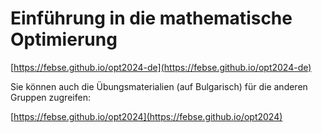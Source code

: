 # Einführung in die mathematische Optimierung

[https://febse.github.io/opt2024-de](https://febse.github.io/opt2024-de)

Sie können auch die Übungsmaterialien (auf Bulgarisch) für die anderen Gruppen zugreifen:

[https://febse.github.io/opt2024](https://febse.github.io/opt2024)
